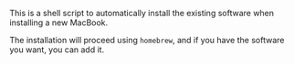 This is a shell script to automatically install the existing software when installing a new MacBook.

The installation will proceed using `homebrew`, and if you have the software you want, you can add it.

